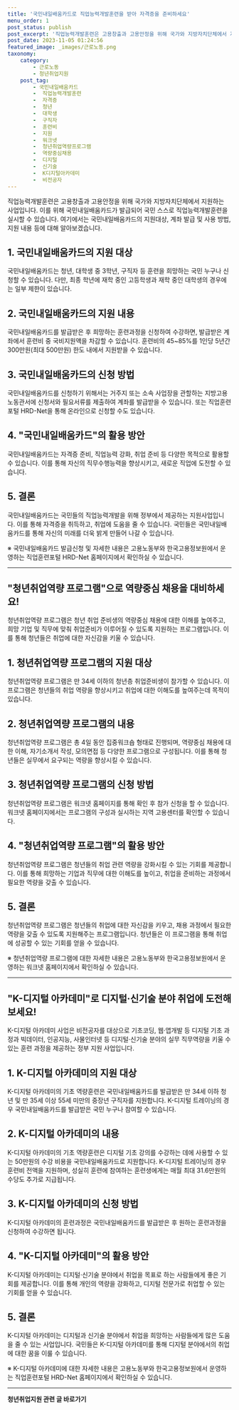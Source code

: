 ```yaml
---
title: '국민내일배움카드로 직업능력개발훈련을 받아 자격증을 준비하세요'
menu_order: 1
post_status: publish
post_excerpt: '직업능력개발훈련은 고용창출과 고용안정을 위해 국가와 지방자치단체에서 지원하는 사업입니다. 이를 위해 국민내일배움카드가 발급되어 국민 스스로 직업능력개발훈련을 실시할 수 있습니다. 여기에서는 국민내일배움카드의 지원대상, 계좌 발급 및 사용 방법, 지원 내용 등에 대해 알아보겠습니다.'
post_date: 2023-11-05 01:24:56
featured_image: _images/근로노동.png
taxonomy:
    category:
        - 근로노동
        - 청년취업지원
    post_tag:
        - 국민내일배움카드
        -  직업능력개발훈련
        -  자격증
        -  청년
        -  대학생
        -  구직자
        -  훈련비
        -  지원
        -  워크넷
        -  청년취업역량프로그램
        -  역량중심채용
        -  디지털
        -  신기술
        -  K디지털아카데미
        -  비전공자
---
```




직업능력개발훈련은 고용창출과 고용안정을 위해 국가와 지방자치단체에서 지원하는 사업입니다. 이를 위해 국민내일배움카드가 발급되어 국민 스스로 직업능력개발훈련을 실시할 수 있습니다. 여기에서는 국민내일배움카드의 지원대상, 계좌 발급 및 사용 방법, 지원 내용 등에 대해 알아보겠습니다.

## 1. 국민내일배움카드의 지원 대상

국민내일배움카드는 청년, 대학생 중 3학년, 구직자 등 훈련을 희망하는 국민 누구나 신청할 수 있습니다. 다만, 최종 학년에 재학 중인 고등학생과 재학 중인 대학생의 경우에는 일부 제한이 있습니다.

## 2. 국민내일배움카드의 지원 내용

국민내일배움카드를 발급받은 후 희망하는 훈련과정을 신청하여 수강하면, 발급받은 계좌에서 훈련비 중 국비지원액을 차감할 수 있습니다. 훈련비의 45~85%를 1인당 5년간 300만원(최대 500만원) 한도 내에서 지원받을 수 있습니다.

## 3. 국민내일배움카드의 신청 방법

국민내일배움카드를 신청하기 위해서는 거주지 또는 소속 사업장을 관할하는 지방고용노동관서에 신청서와 필요서류를 제출하여 계좌를 발급받을 수 있습니다. 또는 직업훈련포털 HRD-Net을 통해 온라인으로 신청할 수도 있습니다.

## 4. "국민내일배움카드"의 활용 방안

국민내일배움카드는 자격증 준비, 직업능력 강화, 취업 준비 등 다양한 목적으로 활용할 수 있습니다. 이를 통해 자신의 직무수행능력을 향상시키고, 새로운 직업에 도전할 수 있습니다.

## 5. 결론

국민내일배움카드는 국민들의 직업능력개발을 위해 정부에서 제공하는 지원사업입니다. 이를 통해 자격증을 취득하고, 취업에 도움을 줄 수 있습니다. 국민들은 국민내일배움카드를 통해 자신의 미래를 더욱 밝게 만들어 나갈 수 있습니다.

※ 국민내일배움카드 발급신청 및 자세한 내용은 고용노동부와 한국고용정보원에서 운영하는 직업훈련포털 HRD-Net 홈페이지에서 확인하실 수 있습니다.

----

## "청년취업역량 프로그램"으로 역량중심 채용을 대비하세요!


청년취업역량 프로그램은 청년 취업 준비생의 역량중심 채용에 대한 이해를 높여주고, 희망 기업 및 직무에 맞춰 취업준비가 이루어질 수 있도록 지원하는 프로그램입니다. 이를 통해 청년들은 취업에 대한 자신감을 키울 수 있습니다.

## 1. 청년취업역량 프로그램의 지원 대상

청년취업역량 프로그램은 만 34세 이하의 청년층 취업준비생이 참가할 수 있습니다. 이 프로그램은 청년들의 취업 역량을 향상시키고 취업에 대한 이해도를 높여주는데 목적이 있습니다.

## 2. 청년취업역량 프로그램의 내용

청년취업역량 프로그램은 총 4일 동안 집중워크숍 형태로 진행되며, 역량중심 채용에 대한 이해, 자기소개서 작성, 모의면접 등 다양한 프로그램으로 구성됩니다. 이를 통해 청년들은 실무에서 요구되는 역량을 향상시킬 수 있습니다.

## 3. 청년취업역량 프로그램의 신청 방법

청년취업역량 프로그램은 워크넷 홈페이지를 통해 확인 후 참가 신청을 할 수 있습니다. 워크넷 홈페이지에서는 프로그램의 구성과 실시하는 지역 고용센터를 확인할 수 있습니다.

## 4. "청년취업역량 프로그램"의 활용 방안

청년취업역량 프로그램은 청년들의 취업 관련 역량을 강화시킬 수 있는 기회를 제공합니다. 이를 통해 희망하는 기업과 직무에 대한 이해도를 높이고, 취업을 준비하는 과정에서 필요한 역량을 갖출 수 있습니다.

## 5. 결론

청년취업역량 프로그램은 청년들의 취업에 대한 자신감을 키우고, 채용 과정에서 필요한 역량을 갖출 수 있도록 지원해주는 프로그램입니다. 청년들은 이 프로그램을 통해 취업에 성공할 수 있는 기회를 얻을 수 있습니다.

※ 청년취업역량 프로그램에 대한 자세한 내용은 고용노동부와 한국고용정보원에서 운영하는 워크넷 홈페이지에서 확인하실 수 있습니다.

----

## "K-디지털 아카데미"로 디지털·신기술 분야 취업에 도전해보세요!


K-디지털 아카데미 사업은 비전공자를 대상으로 기초코딩, 웹·앱개발 등 디지털 기초 과정과 빅데이터, 인공지능, 사물인터넷 등 디지털·신기술 분야의 실무 직무역량을 키울 수 있는 훈련 과정을 제공하는 정부 지원 사업입니다.

## 1. K-디지털 아카데미의 지원 대상

K-디지털 아카데미의 기초 역량훈련은 국민내일배움카드를 발급받은 만 34세 이하 청년 및 만 35세 이상 55세 미만의 중장년 구직자를 지원합니다. K-디지털 트레이닝의 경우 국민내일배움카드를 발급받은 국민 누구나 참여할 수 있습니다.

## 2. K-디지털 아카데미의 내용

K-디지털 아카데미의 기초 역량훈련은 디지털 기초 강의를 수강하는 데에 사용할 수 있는 50만원의 수강 비용을 국민내일배움카드로 지원합니다. K-디지털 트레이닝의 경우 훈련비 전액을 지원하며, 성실히 훈련에 참여하는 훈련생에게는 매월 최대 31.6만원의 수당도 추가로 지급됩니다.

## 3. K-디지털 아카데미의 신청 방법

K-디지털 아카데미의 훈련과정은 국민내일배움카드를 발급받은 후 원하는 훈련과정을 신청하여 수강하면 됩니다.

## 4. "K-디지털 아카데미"의 활용 방안

K-디지털 아카데미는 디지털·신기술 분야에서 취업을 목표로 하는 사람들에게 좋은 기회를 제공합니다. 이를 통해 개인의 역량을 강화하고, 디지털 전문가로 취업할 수 있는 기회를 얻을 수 있습니다.

## 5. 결론

K-디지털 아카데미는 디지털과 신기술 분야에서 취업을 희망하는 사람들에게 많은 도움을 줄 수 있는 사업입니다. 국민들은 K-디지털 아카데미를 통해 디지털 분야에서의 취업에 대한 꿈을 이룰 수 있습니다.

※ K-디지털 아카데미에 대한 자세한 내용은 고용노동부와 한국고용정보원에서 운영하는 직업훈련포털 HRD-Net 홈페이지에서 확인하실 수 있습니다.
<!-- wp:separator -->
<hr class="wp-block-separator has-alpha-channel-opacity"/>
<!-- /wp:separator -->

<!-- wp:group {"backgroundColor":"base","layout":{"type":"constrained"}} -->
<div class="wp-block-group has-base-background-color has-background"><!-- wp:paragraph {"align":"center","fontSize":"medium"} -->
<p class="has-text-align-center has-large-font-size"><strong>청년취업지원 관련 글 바로가기</strong></p>
<!-- /wp:paragraph -->


<!-- wp:latest-posts
{"categories":[{"id":12739,"count":19,"description":"","link":"https://uknowlaw.com/category/%ec%b2%ad%eb%85%84%ec%b7%a8%ec%97%85%ec%a7%80%ec%9b%90/","name":"청년취업지원","slug":"청년취업지원","taxonomy":"category","parent":0,"meta":[],"_links":{"self":[{"href":"https://uknowlaw.com/wp-json/wp/v2/categories/12739"}],"collection":[{"href":"https://uknowlaw.com/wp-json/wp/v2/categories"}],"about":[{"href":"https://uknowlaw.com/wp-json/wp/v2/taxonomies/category"}],"wp:post_type":[{"href":"https://uknowlaw.com/wp-json/wp/v2/posts?categories=12739"}],"curies":[{"name":"wp","href":"https://api.w.org/{rel}","templated":true}]}}],"postsToShow":100,"excerptLength":28,"postLayout":"grid","columns":2,"featuredImageAlign":"left","featuredImageSizeSlug":"large","fontSize":"small"} /--></div>
<!-- /wp:group -->